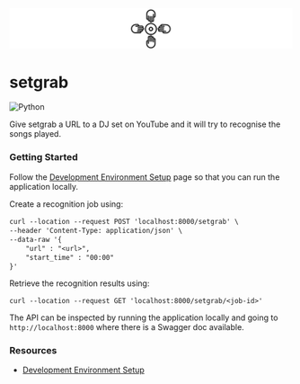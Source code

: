 
![setgrab logo](docs/assets/setgrab_banner.png)
# setgrab
![Python](https://img.shields.io/badge/python-3.8-blue)

Give setgrab a URL to a DJ set on YouTube and it will try to recognise the songs played.

### Getting Started

Follow the [Development Environment Setup](docs/developemental_env_setup.md) page so that you can run the application locally.

Create a recognition job using:
```commandline
curl --location --request POST 'localhost:8000/setgrab' \
--header 'Content-Type: application/json' \
--data-raw '{
    "url" : "<url>",
    "start_time" : "00:00"
}'
```
Retrieve the recognition results using:
```commandline
curl --location --request GET 'localhost:8000/setgrab/<job-id>'
```

The API can be inspected by running the application locally and going to `http://localhost:8000` where there is a Swagger doc available.

### Resources

- [Development Environment Setup](docs/developemental_env_setup.md)
